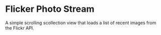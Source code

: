 # Flicker Photo Stream
A simple scrolling scollection view that loads a list of recent images from the Flickr API.
